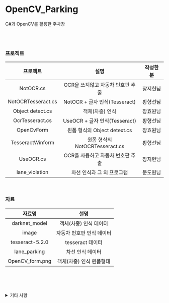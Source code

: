 # OpenCV_Parking
C#과 OpenCV를 활용한 주차장   

<br/><br/>

### 프로젝트
|프로젝트|설명|작성한 분|
|:---:|:---:|:---:|
|NotOCR.cs|OCR을 쓰지않고 자동차 번호판 추출|장지현님|
|NotOCRTesseract.cs|NotOCR + 글자 인식(Tesseract)|황형선님|
|Object detect.cs|객체(차종) 인식|장효원님|
|OcrTesseract.cs|UseOCR + 글자 인식(Tesseract)|황형선님|
|OpenCvForm|윈폼 형식의 Object detext.cs|장효원님|
|TesseractWinform|윈폼 형식의 NotOCRTesseract.cs|황형선님|
|UseOCR.cs|OCR을 사용하고 자동차 번호판 추출|장지현님|
|lane_violation|차선 인식과 그 외 프로그램|문도원님|

<br/>

### 자료
|자료명|설명|
|:---:|:---:|
|darknet_model|객체(차종) 인식 데이터|
|image|자동차 번호판 인식 데이터|
|tesseract-5.2.0|tesseract 데이터|
|lane_parking|차선 인식 데이터|
|OpenCV_form.png|객체(차종) 인식 윈폼형태|  
  
<br/><br/><br/>

<details>
<summary>기타 사항</summary>
<span style="color:gray">존재함 주석이 있는데 이는 NotOCR과 UseOCR 공통점을 찾는다고 개인적으로 표시한 것입니다</span>
</details>

